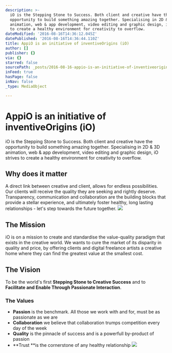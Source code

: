 ```yaml
---
description: >-
  iO is the Stepping Stone to Success. Both client and creative have the
  opportunity to build something amazing together. Specialising in 2D & 3D
  animation, web & app development, video editing and graphic design, iO strives
  to create a healthy environment for creativity to overflow.
dateModified: '2016-08-16T14:36:12.045Z'
datePublished: '2016-08-16T14:36:44.110Z'
title: AppiO is an initiative of inventiveOrigins (iO)
author: []
publisher: {}
via: {}
starred: false
sourcePath: _posts/2016-08-16-appio-is-an-initiative-of-inventiveorigins-io.md
inFeed: true
hasPage: false
inNav: false
_type: MediaObject

---
```

# AppiO is an initiative of inventiveOrigins (iO)

iO is the Stepping Stone to Success. Both client and creative have the opportunity to build something amazing together. Specialising in 2D & 3D animation, web & app development, video editing and graphic design, iO strives to create a healthy environment for creativity to overflow.

## Why does it matter

A direct link between creative and client, allows for endless possibilities. Our clients will receive the quality they are seeking and rightly deserve. Transparency, communication and collaboration are the building blocks that provide a stellar experience, and ultimately foster healthy, long lasting relationships - let's step towards the future together.
![](https://the-grid-user-content.s3-us-west-2.amazonaws.com/72341465-b6b2-4185-8103-1ace9758916e.jpg)

## The Mission

iO is on a mission to create and standardise the value-quality paradigm that exists in the creative world. We wants to cure the market of its disparity in quality and price, by offering clients and digital freelance artists a creative home where they can find the greatest value at the smallest cost.

## The Vision

To be the world's first **Stepping Stone to Creative Success** and to **Facilitate and Enable Through Passionate Interaction**.

### The Values

* **Passion** is the benchmark. All those we work with and for, must be as passionate as we are
* **Collaboration** we believe that collaboration trumps competition every day of the week
* **Quality** is the pinnacle of success and is a powerfull by-product of passion
* **Trust **is the cornerstone of any healthy relationship
![](https://the-grid-user-content.s3-us-west-2.amazonaws.com/9abe842f-712b-4bb4-b43c-ff45cf8bf302.jpg)